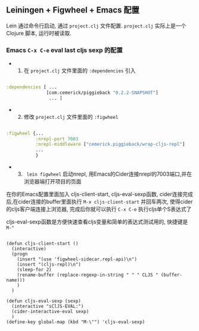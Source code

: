 Leiningen + Figwheel + Emacs 配置
----

Lein 通过命令行启动, 通过 `project.clj` 文件配置.
`project.clj` 实际上是一个 Clojure 脚本, 运行时被读取.

### Emacs `C-x C-e` eval last cljs sexp 的配置

* 1. 在 `project.clj` 文件里面的 `:dependencies` 引入

```clojure

:dependencies [ ...
               [com.cemerick/piggieback "0.2.2-SNAPSHOT"]
                ... ]


```


* 2. 修改 `project.clj` 文件里面的 `:figwheel` 

```clojure

:figwheel {...
           :nrepl-port 7003
           :nrepl-middleware ["cemerick.piggieback/wrap-cljs-repl"]
           ...
           }

```



* 3. ` lein figwheel` 启动nrepl, 用Emacs的Cider连接nrepl的7003端口,并在浏览器端打开项目的页面

在你的Emacs配置里面加入 cljs-client-start, cljs-eval-sexp函数, cider连接完成后,在cider连接的buffer里面执行 ` M-x cljs-client-start ` 并回车两次, 使得cider的cljs客户端连接上浏览器, 完成后你就可以执行 ` C-x C-e ` 执行cljs单个S表达式了 

cljs-eval-sexp函数是方便快速查看cljs变量和简单的表达式测试用的, 快捷键是 ` M-" `


```elisp

(defun cljs-client-start ()
  (interactive)
  (progn
    (insert "(use 'figwheel-sidecar.repl-api)\n")
    (insert "(cljs-repl)\n")
    (sleep-for 2)
    (rename-buffer (replace-regexp-in-string " " " CLJS " (buffer-name)))
    )
  )

(defun cljs-eval-sexp (sexp)
  (interactive "sClJS-EVAL:")
  (cider-interactive-eval sexp)
  )
(define-key global-map (kbd "M-\"") 'cljs-eval-sexp)


```

